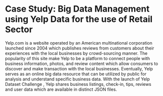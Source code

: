 # Case Study: Big Data Management using Yelp Data for the use of Retail Sector 

Yelp.com is a website operated by an American multinational corporation launched since 2004 which publishes reviews from customers about their experiences with the local businesses by crowd-sourcing manner. The popularity of this site make Yelp to be a platform to connect people with business information, photos, and review content which allow consumers to discover and make transaction with the local businesses. Eventually, Yelp serves as an online big data resource that can be utilized by public for analysis and understand specific business data. With the launch of Yelp Dataset Challenge  , Yelp shares business listings, check-in, tips, reviews and user data which are available in distinct JSON files. 
